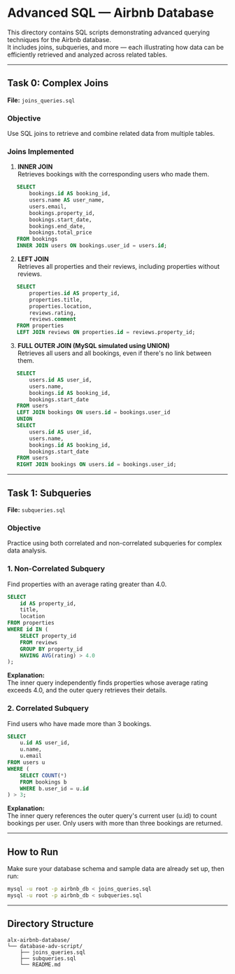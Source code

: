 # Advanced SQL — Airbnb Database

This directory contains SQL scripts demonstrating advanced querying techniques for the Airbnb database.  
It includes joins, subqueries, and more — each illustrating how data can be efficiently retrieved and analyzed across related tables.

---

## Task 0: Complex Joins

**File:** `joins_queries.sql`

### Objective
Use SQL joins to retrieve and combine related data from multiple tables.

### Joins Implemented

1. **INNER JOIN**  
   Retrieves bookings with the corresponding users who made them.
```sql
   SELECT 
       bookings.id AS booking_id,
       users.name AS user_name,
       users.email,
       bookings.property_id,
       bookings.start_date,
       bookings.end_date,
       bookings.total_price
   FROM bookings
   INNER JOIN users ON bookings.user_id = users.id;
```

2. **LEFT JOIN**  
   Retrieves all properties and their reviews, including properties without reviews.
```sql
   SELECT 
       properties.id AS property_id,
       properties.title,
       properties.location,
       reviews.rating,
       reviews.comment
   FROM properties
   LEFT JOIN reviews ON properties.id = reviews.property_id;
```

3. **FULL OUTER JOIN (MySQL simulated using UNION)**  
   Retrieves all users and all bookings, even if there's no link between them.
```sql
   SELECT 
       users.id AS user_id,
       users.name,
       bookings.id AS booking_id,
       bookings.start_date
   FROM users
   LEFT JOIN bookings ON users.id = bookings.user_id
   UNION
   SELECT 
       users.id AS user_id,
       users.name,
       bookings.id AS booking_id,
       bookings.start_date
   FROM users
   RIGHT JOIN bookings ON users.id = bookings.user_id;
```

---

## Task 1: Subqueries

**File:** `subqueries.sql`

### Objective
Practice using both correlated and non-correlated subqueries for complex data analysis.

### 1. Non-Correlated Subquery
Find properties with an average rating greater than 4.0.
```sql
SELECT 
    id AS property_id,
    title,
    location
FROM properties
WHERE id IN (
    SELECT property_id
    FROM reviews
    GROUP BY property_id
    HAVING AVG(rating) > 4.0
);
```

**Explanation:**  
The inner query independently finds properties whose average rating exceeds 4.0, and the outer query retrieves their details.

### 2. Correlated Subquery
Find users who have made more than 3 bookings.
```sql
SELECT 
    u.id AS user_id,
    u.name,
    u.email
FROM users u
WHERE (
    SELECT COUNT(*)
    FROM bookings b
    WHERE b.user_id = u.id
) > 3;
```

**Explanation:**  
The inner query references the outer query's current user (u.id) to count bookings per user. Only users with more than three bookings are returned.

---

## How to Run

Make sure your database schema and sample data are already set up, then run:
```bash
mysql -u root -p airbnb_db < joins_queries.sql
mysql -u root -p airbnb_db < subqueries.sql
```

---

## Directory Structure
```
alx-airbnb-database/
└── database-adv-script/
    ├── joins_queries.sql
    ├── subqueries.sql
    └── README.md
```